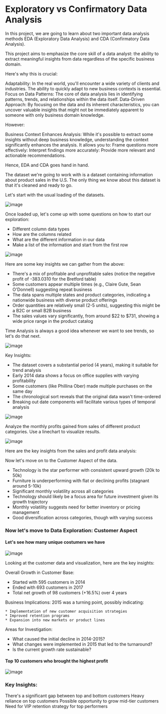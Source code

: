 # Exploratory vs Confirmatory Data Analysis

In this project, we are going to learn about two important data analysis methods EDA (Exploratory Data Analysis) and CDA (Confirmatory Data Analysis).

This project aims to emphasize the core skill of a data analyst: the ability to extract meaningful insights from data regardless of the specific business domain.

Here's why this is crucial:

Adaptability: In the real world, you'll encounter a wide variety of clients and industries. The ability to quickly adapt to new business contexts is essential.
Focus on Data Patterns: The core of data analysis lies in identifying patterns, trends, and relationships within the data itself.
Data-Driven Approach: By focusing on the data and its inherent characteristics, you can uncover valuable insights that might not be immediately apparent to someone with only business domain knowledge.

However:

Business Context Enhances Analysis: While it's possible to extract some insights without deep business knowledge, understanding the context significantly enhances the analysis. It allows you to:
Frame questions more effectively:
Interpret findings more accurately:
Provide more relevant and actionable recommendations.

Hence, EDA and CDA goes hand in hand.

The dataset we're going to work with is a dataset containing information about product sales in the U.S. The only thing we know about this dataset is that it's cleaned and ready to go.

Let's start with the usual loading of the datasets. 

![image](https://github.com/user-attachments/assets/c3b946b3-33e5-4485-8f76-6bc2103bc7ca)

Once loaded up, let's come up with some questions on how to start our exploration:

- Different column data types
- How are the columns related
- What are the different information in our data
- Make a list of the information and start from the first row

![image](https://github.com/user-attachments/assets/f2714d96-d319-4fe1-b737-253eb87186f4)

Here are some key insights we can gather from the above:

* There's a mix of profitable and unprofitable sales (notice the negative profit of -383.0310 for the Bretford table)
* Some customers appear multiple times (e.g., Claire Gute, Sean O'Donnell) suggesting repeat business
* The data spans multiple states and product categories, indicating a nationwide business with diverse product offerings
* Order quantities are relatively small (2-5 units), suggesting this might be a B2C or small B2B business
* The sales values vary significantly, from around $22 to $731, showing a wide price range in the product catalog

Time Analysis is always a good idea whenever we want to see trends, so let's do that next.

![image](https://github.com/user-attachments/assets/bc7e9edb-c78f-464e-987e-27e0b214314a)

Key Insights:

* The dataset covers a substantial period (4 years), making it suitable for trend analysis
* Early 2014 data shows a focus on office supplies with varying profitability
* Some customers (like Phillina Ober) made multiple purchases on the same day
* The chronological sort reveals that the original data wasn't time-ordered
* Breaking out date components will facilitate various types of temporal analysis

![image](https://github.com/user-attachments/assets/1058df5a-f580-449a-ae7c-27c530658c09)

Analyze the monthly profits gained from sales of different product categories. Use a linechart to visualize results.

![image](https://github.com/user-attachments/assets/a3a80caa-a2ca-40df-b05a-c5f2c4962dd2)

Here are the key insights from the sales and profit data analysis:

Now let's move on to the Customer Aspect of the data.
* Technology is the star performer with consistent upward growth (20k to 50k)
* Furniture is underperforming with flat or declining profits (stagnant around 5-10k)
* Significant monthly volatility across all categories
* Technology should likely be a focus area for future investment given its growth trajectory
* Monthly volatility suggests need for better inventory or pricing management
* Good diversification across categories, though with varying success

### Now let's move to Data Exploration: Customer Aspect

#### Let's see how many unique costumers we have

![image](https://github.com/user-attachments/assets/286aa6a6-81f6-4c96-a692-6071563ed94c)

Looking at the customer data and visualization, here are the key insights:

Overall Growth in Customer Base:
  * Started with 595 customers in 2014
  * Ended with 693 customers in 2017
  * Total net growth of 98 customers (+16.5%) over 4 years

Business Implications:
  2015 was a turning point, possibly indicating:

    * Implementation of new customer acquisition strategies
    * Improved retention programs
    * Expansion into new markets or product lines

Areas for Investigation:

  * What caused the initial decline in 2014-2015?
  * What changes were implemented in 2015 that led to the turnaround?
  * Is the current growth rate sustainable?

#### Top 10 customers who brought the highest profit

![image](https://github.com/user-attachments/assets/2a56d4f7-c475-4fcb-90ba-e6eefcccbcea)

### Key Insights:

 There's a significant gap between top and bottom customers
 Heavy reliance on top customers
 Possible opportunity to grow mid-tier customers
 Need for VIP retention strategy for top performers
